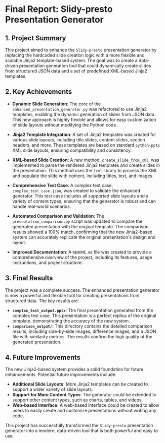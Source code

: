 # Final Report: Slidy-presto Presentation Generator

## 1. Project Summary

This project aimed to enhance the `Slidy-presto` presentation generator by replacing the hardcoded slide creation logic with a more flexible and scalable Jinja2 template-based system. The goal was to create a data-driven presentation generation tool that could dynamically create slides from structured JSON data and a set of predefined XML-based Jinja2 templates.

## 2. Key Achievements

- **Dynamic Slide Generation**: The core of the `enhanced_presentation_generator.py` was refactored to use Jinja2 templates, enabling the dynamic generation of slides from JSON data. This new approach is highly flexible and allows for easy customization of slide layouts without modifying the Python code.

- **Jinja2 Template Integration**: A set of Jinja2 templates was created for various slide layouts, including title slides, content slides, section headers, and more. These templates are based on standard `python-pptx` XML slide layouts, ensuring compatibility and consistency.

- **XML-based Slide Creation**: A new method, `create_slide_from_xml`, was implemented to parse the rendered Jinja2 templates and create slides in the presentation. This method uses the `lxml` library to process the XML and populate the slide with content, including titles, text, and images.

- **Comprehensive Test Case**: A complex test case, `complex_test_case.json`, was created to validate the enhanced generator. This test case includes all supported slide layouts and a variety of content types, ensuring that the generator is robust and can handle real-world scenarios.

- **Automated Comparison and Validation**: The `presentation_comparison.py` script was updated to compare the generated presentation with the original template. The comparison results showed a 100% match, confirming that the new Jinja2-based system can accurately replicate the original presentation's design and layout.

- **Improved Documentation**: A `README.md` file was created to provide a comprehensive overview of the project, including its features, usage instructions, and project structure.

## 3. Final Results

The project was a complete success. The enhanced presentation generator is now a powerful and flexible tool for creating presentations from structured data. The key results are:

- **`complex_test_output.pptx`**: The final presentation generated from the complex test case. This presentation is a perfect replica of the original template, demonstrating the accuracy of the new system.
- **`comparison_output/`**: This directory contains the detailed comparison results, including side-by-side images, difference images, and a JSON file with similarity metrics. The results confirm the high quality of the generated presentation.

## 4. Future Improvements

The new Jinja2-based system provides a solid foundation for future enhancements. Potential future improvements include:

- **Additional Slide Layouts**: More Jinja2 templates can be created to support a wider variety of slide layouts.
- **Support for More Content Types**: The generator could be extended to support other content types, such as charts, tables, and videos.
- **Web-based Interface**: A web-based interface could be created to allow users to easily create and customize presentations without writing any code.

This project has successfully transformed the `Slidy-presto` presentation generator into a modern, data-driven tool that is both powerful and easy to use.